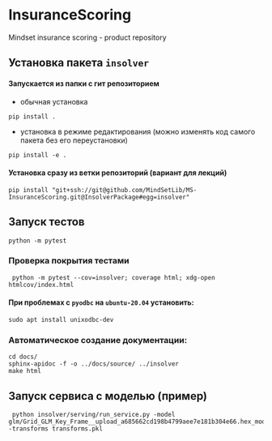 # InsuranceScoring
Mindset insurance scoring - product repository

## Установка пакета `insolver`
#### Запускается из папки с гит репозиторием
- обычная установка
```shell script
pip install .
```
- установка в режиме редактирования (можно изменять код самого пакета без его переустановки)
```shell script
pip install -e .
```
#### Установка сразу из ветки репозиторий (**вариант для лекций**)
```shell script
pip install "git+ssh://git@github.com/MindSetLib/MS-InsuranceScoring.git@InsolverPackage#egg=insolver"
```

## Запуск тестов
```shell script
python -m pytest
```

### Проверка покрытия тестами
```shell script
 python -m pytest --cov=insolver; coverage html; xdg-open htmlcov/index.html
```

#### При проблемах с `pyodbc` на `ubuntu-20.04` установить:
```shell script
sudo apt install unixodbc-dev
```

### Автоматическое создание документации:
```shell script
cd docs/
sphinx-apidoc -f -o ../docs/source/ ../insolver
make html
```

## Запуск сервиса с моделью (пример)
```shell script
 python insolver/serving/run_service.py -model glm/Grid_GLM_Key_Frame__upload_a685662cd198b4799aee7e181b304e66.hex_model_python_1600165671228_1_model_1 -transforms transforms.pkl
```

